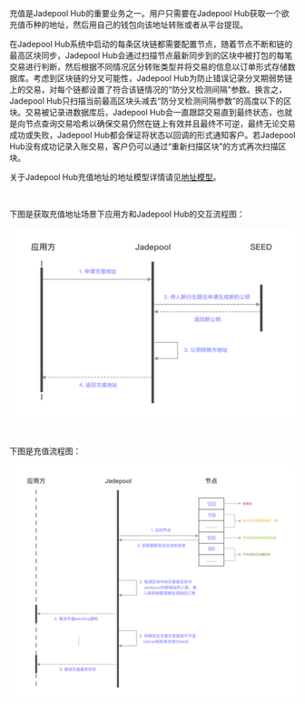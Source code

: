 充值是Jadepool Hub的重要业务之一。用户只需要在Jadepool Hub获取一个欲充值币种的地址，然后用自己的钱包向该地址转账或者从平台提现。

在Jadepool Hub系统中启动的每条区块链都需要配置节点，随着节点不断和链的最高区块同步，Jadepool Hub会通过扫描节点最新同步到的区块中被打包的每笔交易进行判断，然后根据不同情况区分转账类型并将交易的信息以订单形式存储数据库。考虑到区块链的分叉可能性，Jadepool Hub为防止错误记录分叉期弱势链上的交易，对每个链都设置了符合该链情况的“防分叉检测间隔”参数。换言之，Jadepool Hub只扫描当前最高区块头减去“防分叉检测间隔参数”的高度以下的区块。交易被记录进数据库后，Jadepool Hub会一直跟踪交易直到最终状态，也就是向节点查询交易哈希以确保交易仍然在链上有效并且最终不可逆，最终无论交易成功或失败，Jadepool Hub都会保证将状态以回调的形式通知客户。若Jadepool Hub没有成功记录入账交易，客户仍可以通过“重新扫描区块”的方式再次扫描区块。

关于Jadepool Hub充值地址的地址模型详情请见[地址模型](../term/address-pattern.html)。

<br>

下图是获取充值地址场景下应用方和Jadepool Hub的交互流程图：

![](image/addr-proc.png)

<br>

下图是充值流程图：

![](image/deposit-proc.png)